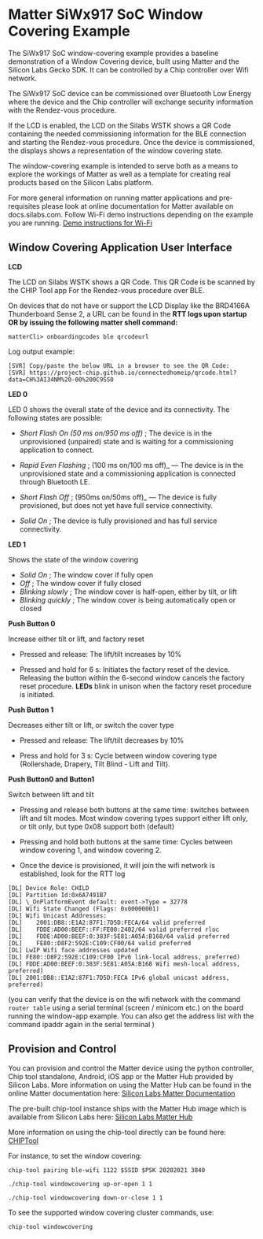 # Matter SiWx917 SoC Window Covering Example

The SiWx917 SoC window-covering example provides a baseline demonstration of a Window
Covering device, built using Matter and the Silicon Labs Gecko SDK. It can be
controlled by a Chip controller over Wifi network.

The SiWx917 SoC device can be commissioned over Bluetooth Low Energy where the device
and the Chip controller will exchange security information with the Rendez-vous
procedure.

If the LCD is enabled, the LCD on the Silabs WSTK shows a QR Code containing the
needed commissioning information for the BLE connection and starting the
Rendez-vous procedure. Once the device is commissioned, the displays shows a
representation of the window covering state.

The window-covering example is intended to serve both as a means to explore the
workings of Matter as well as a template for creating real products based on the
Silicon Labs platform.

For more general information on running matter applications and pre-requisites please look at online 
documentation for Matter available on docs.silabs.com. Follow Wi-Fi demo instructions depending on the example you are running.
[Demo instructions for Wi-Fi](https://docs.silabs.com/matter/2.3.0/matter-wifi)

## Window Covering Application User Interface

**LCD** 

The LCD on Silabs WSTK shows a QR Code. This QR Code is be scanned by the CHIP Tool app For the Rendez-vous procedure over BLE.

On devices that do not have or support the LCD Display like the BRD4166A Thunderboard Sense 2, a URL can be found in the **RTT logs upon startup OR by issuing the following matter shell command:**

```shell
matterCli> onboardingcodes ble qrcodeurl
```

Log output example:

```shell
[SVR] Copy/paste the below URL in a browser to see the QR Code:
[SVR] https://project-chip.github.io/connectedhomeip/qrcode.html?data=CH%3AI34NM%20-00%200C9SS0
```

**LED 0** 

LED 0 shows the overall state of the device and its connectivity. The following states are possible:

-   _Short Flash On (50 ms on/950 ms off)_ ; The device is in the
            unprovisioned (unpaired) state and is waiting for a commissioning
            application to connect.

-   _Rapid Even Flashing_ ; (100 ms on/100 ms off)_ &mdash; The device is in the
            unprovisioned state and a commissioning application is connected through
            Bluetooth LE.

-   _Short Flash Off_ ; (950ms on/50ms off)_ &mdash; The device is fully
            provisioned, but does not yet have full service
            connectivity.

-   _Solid On_ ; The device is fully provisioned and has full service connectivity.

**LED 1** 

Shows the state of the window covering

-   _Solid On_ ; The window cover if fully open
-   _Off_ ; The window cover if fully closed
-   _Blinking slowly_ ; The window cover is half-open, either by tilt, or lift
-   _Blinking quickly_ ; The window cover is being automatically open or closed

**Push Button 0** 

Increase either tilt or lift, and factory reset

-   Pressed and release: The lift/tilt increases by 10%

-   Pressed and hold for 6 s: Initiates the factory reset of the device.
            Releasing the button within the 6-second window cancels the factory reset
            procedure. **LEDs** blink in unison when the factory reset procedure is
            initiated.

**Push Button 1** 

Decreases either tilt or lift, or switch the cover type

-   Pressed and release: The lift/tilt decreases by 10%

-   Press and hold for 3 s: Cycle between window covering type (Rollershade, Drapery, Tilt Blind - Lift and Tilt).

**Push Button0 and Button1** 

Switch between lift and tilt

- Pressing and release both buttons at the same time: switches between lift and tilt modes. Most window covering types support either lift only, or tilt only, but type 0x08 support both (default)

- Pressing and hold both buttons at the same time: Cycles between window covering 1, and window covering 2.

*   Once the device is provisioned, it will join the wifi network is
    established, look for the RTT log

```shell
[DL] Device Role: CHILD
[DL] Partition Id:0x6A7491B7
[DL] \_OnPlatformEvent default: event->Type = 32778
[DL] Wifi State Changed (Flags: 0x00000001)
[DL] Wifi Unicast Addresses:
[DL]    2001:DB8::E1A2:87F1:7D5D:FECA/64 valid preferred
[DL]    FDDE:AD00:BEEF::FF:FE00:2402/64 valid preferred rloc
[DL]    FDDE:AD00:BEEF:0:383F:5E81:A05A:B168/64 valid preferred
[DL]    FE80::D8F2:592E:C109:CF00/64 valid preferred
[DL] LwIP Wifi face addresses updated
[DL] FE80::D8F2:592E:C109:CF00 IPv6 link-local address, preferred)
[DL] FDDE:AD00:BEEF:0:383F:5E81:A05A:B168 Wifi mesh-local address, preferred)
[DL] 2001:DB8::E1A2:87F1:7D5D:FECA IPv6 global unicast address, preferred)
```

(you can verify that the device is on the wifi network with the command
    `router table` using a serial terminal (screen / minicom etc.) on the board
    running the window-app example. You can also get the address list with the
    command ipaddr again in the serial terminal )

## Provision and Control

You can provision and control the Matter device using the python controller, Chip tool standalone, Android, iOS app or the Matter Hub provided by Silicon Labs. More information on using the Matter Hub can be found in the online Matter documentation here: [Silicon Labs Matter Documentation](https://docs.silabs.com/matter/2.3.0/matter-thread/raspi-img)

The pre-built chip-tool instance ships with the Matter Hub image which is available from Silicon Labs here: [Silicon Labs Matter Hub](https://www.silabs.com/documents/public/software/SilabsMatterPi_2.2.1-1.2-extension.zip)
    
More information on using the chip-tool directly can be found here: [CHIPTool](https://github.com/project-chip/connectedhomeip/blob/master/examples/chip-tool/README.md) 

For instance, to set the window covering:

```shell
chip-tool pairing ble-wifi 1122 $SSID $PSK 20202021 3840

./chip-tool windowcovering up-or-open 1 1

./chip-tool windowcovering down-or-close 1 1
```

To see the supported window covering cluster commands, use:

```shell
chip-tool windowcovering
```